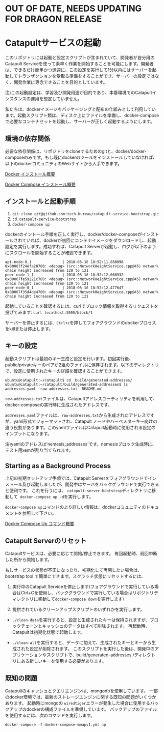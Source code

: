 # OUT OF DATE, NEEDS UPDATING FOR DRAGON RELEASE

# Catapultサービスの起動

このリポジトリには起動と設定スクリプトが含まれていて、開発者が自分用のCatapult Serviceを使って素早く作業を開始することを可能にします。開発者は、できるだけ簡単かつ迅速に、この設定を実行して1分以内にはサーバーを起動してトランザクションを受取る準備をすることができ、サーバーの設定ではなく、開発作業に専念できることを目的としています。

注)この起動設定は、学習及び開発用途が目的であり、本番環境でのCatapultインスタンスの運用を想定していません。

私たちは、dockerイメージをパッケージングと配布の仕組みとして利用しています。起動スクリプト類は、ディスク上にファイルを準備し、docker-composeで必要なコンテナセットを起動し、サーバーが正しく起動するようにします。

## 環境の依存関係

必要な依存関係は、リポジトリをcloneするためのgitと、docker/docker-composeのみです。もし既にdockerのツールをインストールしていなければ、以下のdockerコミュニティのWebサイトから入手できます。

[Docker インストール概要](https://docs.docker.com/install/#server)

[Docker Compose インストール概要](https://docs.docker.com/compose/install/#install-compose)

## インストールと起動手順

1. `git clone git@github.com:tech-bureau/catapult-service-bootstrap.git`
2. `cd catapult-service-bootstrap`
3. `docker-compose up`

dockerのイントール手順を正しく実行し、docker/docker-composeがインストールされていれば、dockerが初回にコンテナイメージをダウンロードし、起動設定を実行します。成功すれば、Catapult Serverが起動し、ログが以下のようにスクロールを開始することが確認できます。

```
api-node-0_1              | 2018-05-18 18:52:11.888098 0x00007f24efa20700: <debug> (src::NetworkHeightService.cpp@45) network chain height increased from 120 to 121
peer-node-1_1             | 2018-05-18 18:52:12.068932 0x00007fe59221c700: <debug> (src::NetworkHeightService.cpp@45) network chain height increased from 120 to 121
peer-node-0_1             | 2018-05-18 18:52:12.477647 0x00007f35d4de4700: <debug> (src::NetworkHeightService.cpp@45) network chain height increased from 120 to 121
```

起動していることを確認するには、curlでブロック情報を取得するリクエストを投げてみます: `curl localhost:3000/block/1`

サーバーを停止するには、`Ctrl+c`を押してフォアグラウンドのdockerプロセスをkillまたは停止します。

## キーの設定

起動スクリプトは最初のキー生成と設定を行います。初回実行後、public/privateキーのペアが2組のファイルに保存されます。以下のディレクトリで、設定に使用されたキーの詳細を確認することができます。

```
ubuntu@catapult:~/catapult$ cd  build/generated-addresses/
ubuntu@catapult:~/catapult/build/generated-addresses$ ls
addresses.yaml  raw-addresses.txt  README.md
```

`raw-addresses.txt`ファイルは、Catapultアドレスユーティリティを利用して、docker-composeの実行時に生成されたアドレスです。

`addresses.yaml`ファイルは、`raw-addresses.txt`から生成されたアドレスですが、yaml形式でフォーマットされ、Catapult ノードやハーベスターキー向けの違う役割があります。このyamlファイルはCatapult起動時に使用される設定のインプットになります。

注)yamlのアドレスは'nemesis_addresses'です。nemesisブロック生成時に、テスト用xemが割り当てられます。

## Starting as a Background Process

上記の初期セットアップ手順では、Catapult Serverをフォアグラウンドでインストール及び起動しましたが、開発中はサーバをバックグラウンドで実行できると便利です。 これを行うには、 `catapult-server-bootstrap`ディレクトリに移動して` docker-compose up -d`を実行します。

`docker-compose up`コマンドのより詳しい情報は、dockerコミュニティのドキュメントを参照して下さい。

[Docker Compose Up コマンド概要](https://docs.docker.com/compose/reference/up/)

## Catapult Serverのリセット

Catapultサービスは、必要に応じて開始/停止できます。 毎回起動時、前回中断した所から開始します。

もしサービスの状態が不正になったり、初期化して再開したい場合は、bootstrap tool で簡単にできます。スクラッチ状態にリセットするには、

1. 実行中のCatapult Serviceを停止します(フォアグラウンドで実行している場合はCtrl+Cを使用し、バックグラウンドで実行している場合はリポジトリディレクトリに移動して`docker-compose down`を実行します)

2. 提供されているクリーンアップスクリプトのいずれかを実行します。

- `./clean-data`を実行すると、設定と生成されたキーは保持されますが、ブロックチェーンとキャッシュのデータはすべて削除されます。 再起動時、Catapultは初期化状態で起動します。

- `./clean-all`を実行すると、データに加えて、生成されたキーとキーから生成された設定が削除されます。 このスクリプトを実行した後は、開発中のアプリケーションやスクリプトで、build/generated-addresses /ディレクトリにある新しいキーを使用する必要があります。

## 既知の問題

Catapultのキャッシュとクエリエンジンは、mongodbを使用しています。 一部のdocker環境では、最新のストレージエンジンに関する既知の問題がいくつかあります。 起動時にmongoの `wiredtiger`エラーが発生した場合に使用するバックアップのdockerの構成ファイルを準備しています。 バックアップのファイルを使用するには、次のコマンドを実行します。

`docker-compose -f docker-compose-mmapv1.yml up`
